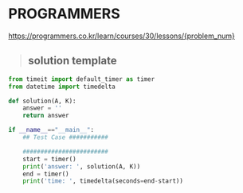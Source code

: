 # PROGRAMMERS

https://programmers.co.kr/learn/courses/30/lessons/{problem_num}

> ## **solution template**

```python
from timeit import default_timer as timer
from datetime import timedelta

def solution(A, K):
    answer = ''
    return answer

if __name__=="__main__":
    ## Test Case ###########

    ########################
    start = timer()
    print('answer: ', solution(A, K))
    end = timer()
    print('time: ', timedelta(seconds=end-start))
```
